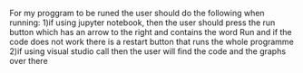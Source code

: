 For my proggram to be runed the user should do the following when running:
1)if using jupyter notebook, then the user should press the run button which has
an arrow to the right and contains the word Run and if the code does not work there
is a restart button that runs the whole programme
2)if using visual studio call then the user will find the code and the graphs 
over there 
